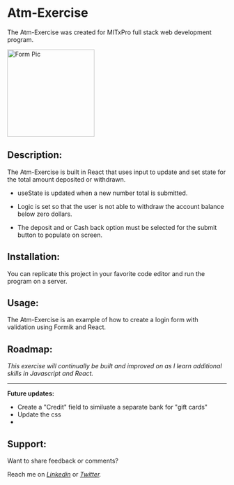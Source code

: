 # Atm-Exercise

The Atm-Exercise was created for MITxPro full stack web development program. </br>


<img src= "formPic.png" alt = "Form Pic" width= "200" />
</a>

## Description:

<p> The Atm-Exercise is built in React that uses input to update and set state for the total amount deposited or withdrawn.   
  
- useState is updated when a new number total is submitted. 
  
- Logic is set so that the user is not able to withdraw the account balance below zero dollars.
  
- The deposit and or Cash back option must be selected for the submit button to populate on screen. 
</p>

## Installation:
<p> You can replicate this project in your favorite code editor and run the program on a server.  
  

## Usage:

  <p>The Atm-Exercise is an example of how to create a login form with validation using Formik and React.</p>

## Roadmap:

*<p> This exercise will continually be built and improved on as I learn additional skills in Javascript and React. </p>*

***

**<p> Future updates: </p>**
- Create a "Credit" field to similuate a separate bank for "gift cards"
- Update the css 
-   

## Support:

<p> Want to share feedback or comments?</p>

<p> 
  
  Reach me on *[Linkedin](https://www.linkedin.com/in/derek-diaz/)* or *[Twitter](https://twitter.com/home).*
  
</p>
